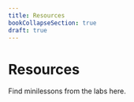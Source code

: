```yaml
---
title: Resources
bookCollapseSection: true
draft: true
---
```


# Resources
Find minilessons from the labs here.

